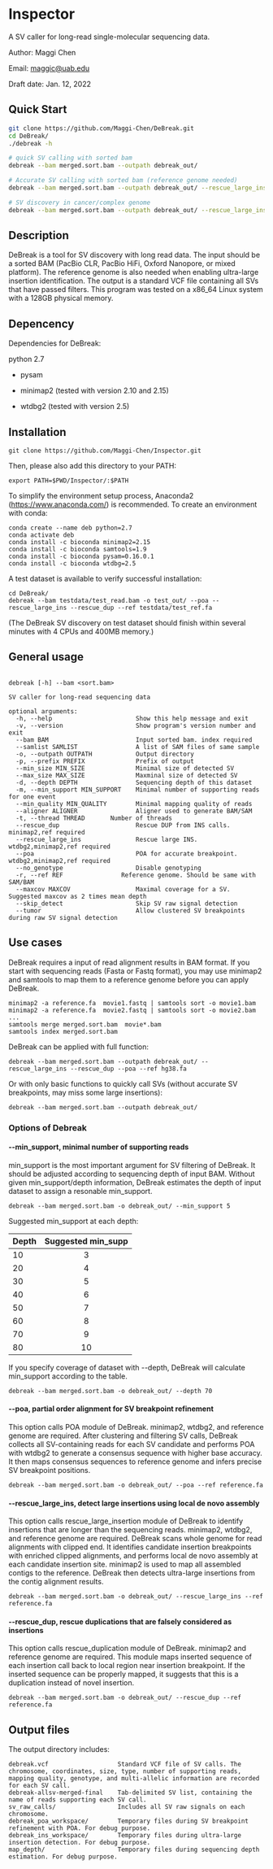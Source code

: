 # Inspector

A SV caller for long-read single-molecular sequencing data.

Author: Maggi Chen

Email: maggic@uab.edu

Draft date: Jan. 12, 2022

## Quick Start
```sh
git clone https://github.com/Maggi-Chen/DeBreak.git
cd DeBreak/
./debreak -h

# quick SV calling with sorted bam
debreak --bam merged.sort.bam --outpath debreak_out/

# Accurate SV calling with sorted bam (reference genome needed)
debreak --bam merged.sort.bam --outpath debreak_out/ --rescue_large_ins --rescue_dup --poa --ref hg38.fa 

# SV discovery in cancer/complex genome
debreak --bam merged.sort.bam --outpath debreak_out/ --rescue_large_ins --poa --ref hg38.fa --tumor

```



## Description

DeBreak is a tool for SV discovery with long read data. The input should be a sorted BAM (PacBio CLR, PacBio HiFi, Oxford Nanopore, or mixed platform). The reference genome is also needed when enabling ultra-large insertion identification. The output is a standard VCF file containing all SVs that have passed filters. This program was tested on a x86_64 Linux system with a 128GB physical memory.

## Depencency

Dependencies for DeBreak:

python 2.7  
* pysam

* minimap2  (tested with version 2.10 and 2.15)
* wtdbg2  (tested with version 2.5)



## Installation

```
git clone https://github.com/Maggi-Chen/Inspector.git
```
Then, please also add this directory to your PATH:
```
export PATH=$PWD/Inspector/:$PATH
```


To simplify the environment setup process, Anaconda2 (https://www.anaconda.com/) is recommended.
To create an environment with conda:
```
conda create --name deb python=2.7
conda activate deb
conda install -c bioconda minimap2=2.15
conda install -c bioconda samtools=1.9
conda install -c bioconda pysam=0.16.0.1
conda install -c bioconda wtdbg=2.5

```

A test dataset is available to verify successful installation:
```
cd DeBreak/
debreak --bam testdata/test_read.bam -o test_out/ --poa --rescue_large_ins --rescue_dup --ref testdata/test_ref.fa
```
(The DeBreak SV discovery on test dataset should finish within several minutes with 4 CPUs and 400MB memory.)


## General usage


```

debreak [-h] --bam <sort.bam>

SV caller for long-read sequencing data

optional arguments:
  -h, --help                       Show this help message and exit
  -v, --version                    Show program's version number and exit
  --bam BAM                        Input sorted bam. index required
  --samlist SAMLIST                A list of SAM files of same sample
  -o, --outpath OUTPATH            Output directory
  -p, --prefix PREFIX              Prefix of output
  --min_size MIN_SIZE              Minimal size of detected SV
  --max_size MAX_SIZE              Maxminal size of detected SV
  -d, --depth DEPTH                Sequencing depth of this dataset
  -m, --min_support MIN_SUPPORT    Minimal number of supporting reads for one event
  --min_quality MIN_QUALITY        Minimal mapping quality of reads
  --aligner ALIGNER                Aligner used to generate BAM/SAM
  -t, --thread THREAD       Number of threads
  --rescue_dup                     Rescue DUP from INS calls. minimap2,ref required
  --rescue_large_ins               Rescue large INS. wtdbg2,minimap2,ref required
  --poa                            POA for accurate breakpoint. wtdbg2,minimap2,ref required
  --no_genotype                    Disable genotyping
  -r, --ref REF                Reference genome. Should be same with SAM/BAM
  --maxcov MAXCOV                  Maximal coverage for a SV. Suggested maxcov as 2 times mean depth
  --skip_detect                    Skip SV raw signal detection
  --tumor                          Allow clustered SV breakpoints during raw SV signal detection

```

## Use cases
DeBreak requires a input of read alignment results in BAM format. If you start with sequencing reads (Fasta or Fastq format), you may use minimap2 and samtools to map them to a reference genome before you can apply DeBreak.
```
minimap2 -a reference.fa  movie1.fastq | samtools sort -o movie1.bam
minimap2 -a reference.fa  movie2.fastq | samtools sort -o movie2.bam
...
samtools merge merged.sort.bam  movie*.bam
samtools index merged.sort.bam
```

DeBreak can be applied with full function:
```
debreak --bam merged.sort.bam --outpath debreak_out/ --rescue_large_ins --rescue_dup --poa --ref hg38.fa
```
Or with only basic functions to quickly call SVs (without accurate SV breakpoints, may miss some large insertions):
```
debreak --bam merged.sort.bam --outpath debreak_out/
```

### Options of Debreak
#### --min_support, minimal number of supporting reads
min_support is the most important argument for SV filtering of DeBreak. It should be adjusted according to sequencing depth of input BAM.
Without given min_support/depth information, DeBreak estimates the depth of input dataset to assign a resonable min_support.
```
debreak --bam merged.sort.bam -o debreak_out/ --min_support 5 
```
Suggested min_support at each depth:

| Depth    | Suggested min_supp   |
| -------- |:--------------------:|
| 10       | 3                    |
| 20       | 4                    |
| 30       | 5                    |
| 40       | 6                    |
| 50       | 7                    |
| 60       | 8                    |
| 70       | 9                    |
| 80       | 10                   |

If you specify coverage of dataset with --depth, DeBreak will calculate min_support according to the table.
```
debreak --bam merged.sort.bam -o debreak_out/ --depth 70
```

#### --poa, partial order alignment for SV breakpoint refinement
This option calls POA module of DeBreak. minimap2, wtdbg2, and reference genome are required.
After clustering and filtering SV calls, DeBreak collects all SV-containing reads for each SV candidate and performs POA with wtdbg2 to generate a consensus sequence with higher base accuracy. It then maps consensus sequences to reference genome and infers precise SV breakpoint positions.
```
debreak --bam merged.sort.bam -o debreak_out/ --poa --ref reference.fa
```

#### --rescue_large_ins, detect large insertions using local de novo assembly
This option calls rescue_large_insertion module of DeBreak to identify insertions that are longer than the sequencing reads. minimap2, wtdbg2, and reference genome are required. 
DeBreak scans whole genome for read alignments with clipped end. It identifies candidate insertion breakpoints with enriched clipped alignments, and performs local de novo assembly at each candidate insertion site.
minimap2 is used to map all assembled contigs to the reference. DeBreak then detects ultra-large insertions from the contig alignment results.
```
debreak --bam merged.sort.bam -o debreak_out/ --rescue_large_ins --ref reference.fa
```

#### --rescue_dup, rescue duplications that are falsely considered as insertions
This option calls rescue_duplication module of DeBreak. minimap2 and reference genome are required.
This module maps inserted sequence of each insertion call back to local region near insertion breakpoint. If the inserted sequence can be properly mapped, it suggests that this is a duplication instead of novel insertion.
```
debreak --bam merged.sort.bam -o debreak_out/ --rescue_dup --ref reference.fa
```



## Output files
The output directory includes:
```
debreak.vcf                   Standard VCF file of SV calls. The chromosome, coordinates, size, type, number of supporting reads, mapping quality, genotype, and multi-allelic information are recorded for each SV call.
debreak-allsv-merged-final    Tab-delimited SV list, containing the name of reads supporting each SV call.
sv_raw_calls/                 Includes all SV raw signals on each chromosome.
debreak_poa_workspace/        Temporary files during SV breakpoint refinement with POA. For debug purpose.
debreak_ins_workspace/        Temporary files during ultra-large insertion detection. For debug purpose.
map_depth/                    Temporary files during sequencing depth estimation. For debug purpose.
```



